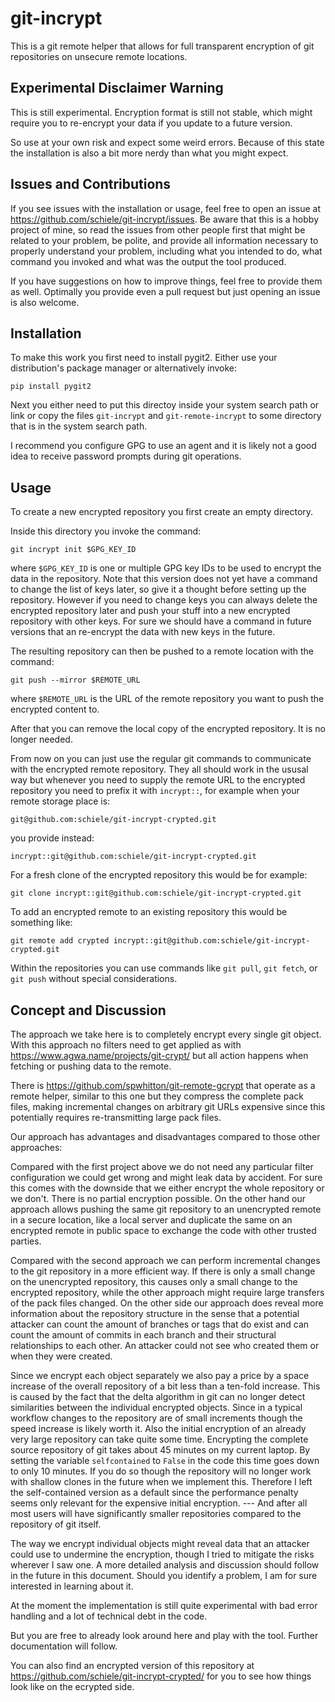 # git-incrypt

This is a git remote helper that allows for full transparent encryption of git
repositories on unsecure remote locations.

## Experimental Disclaimer Warning

This is still experimental. Encryption format is still not stable, which might
require you to re-encrypt your data if you update to a future version.

So use at your own risk and expect some weird errors. Because of this state
the installation is also a bit more nerdy than what you might expect.

## Issues and Contributions

If you see issues with the installation or usage, feel free to open an issue
at https://github.com/schiele/git-incrypt/issues. Be aware that this is a
hobby project of mine, so read the issues from other people first that might
be related to your problem, be polite, and provide all information necessary
to properly understand your problem, including what you intended to do, what
command you invoked and what was the output the tool produced.

If you have suggestions on how to improve things, feel free to provide them as
well. Optimally you provide even a pull request but just opening an issue is
also welcome.

## Installation

To make this work you first need to install pygit2. Either use your
distribution's package manager or alternatively invoke:

```
pip install pygit2
```

Next you either need to put this directoy inside your system search path or
link or copy the files `git-incrypt` and `git-remote-incrypt` to some
directory that is in the system search path.

I recommend you configure GPG to use an agent and it is likely not a good idea
to receive password prompts during git operations.

## Usage

To create a new encrypted repository you first create an empty directory.

Inside this directory you invoke the command:

```
git incrypt init $GPG_KEY_ID
```

where `$GPG_KEY_ID` is one or multiple GPG key IDs to be used to encrypt the
data in the repository. Note that this version does not yet have a command to
change the list of keys later, so give it a thought before setting up the
repository. However if you need to change keys you can always delete the
encrypted repository later and push your stuff into a new encrypted repository
with other keys. For sure we should have a command in future versions that an
re-encrypt the data with new keys in the future.

The resulting repository can then be pushed to a remote location with the
command:

```
git push --mirror $REMOTE_URL
```

where `$REMOTE_URL` is the URL of the remote repository you want to push the
encrypted content to.

After that you can remove the local copy of the encrypted repository. It is no
longer needed.

From now on you can just use the regular git commands to communicate with the
encrypted remote repository. They all should work in the ususal way but
whenever you need to supply the remote URL to the encrypted repository you
need to prefix it with `incrypt::`, for example when your remote storage place
is:

```
git@github.com:schiele/git-incrypt-crypted.git
```

you provide instead:

```
incrypt::git@github.com:schiele/git-incrypt-crypted.git
```

For a fresh clone of the encrypted repository this would be for example:

```
git clone incrypt::git@github.com:schiele/git-incrypt-crypted.git
```

To add an encrypted remote to an existing repository this would be something
like:

```
git remote add crypted incrypt::git@github.com:schiele/git-incrypt-crypted.git
```

Within the repositories you can use commands like `git pull`, `git fetch`, or
`git push` without special considerations.

## Concept and Discussion

The approach we take here is to completely encrypt every single git object.
With this approach no filters need to get applied as with
https://www.agwa.name/projects/git-crypt/ but all action happens when fetching
or pushing data to the remote.

There is https://github.com/spwhitton/git-remote-gcrypt that operate as a
remote helper, similar to this one but they compress the complete pack files,
making incremental changes on arbitrary git URLs expensive since this
potentially requires re-transmitting large pack files.

Our approach has advantages and disadvantages compared to those other
approaches:

Compared with the first project above we do not need any particular filter
configuration we could get wrong and might leak data by accident. For sure
this comes with the downside that we either encrypt the whole repository or we
don't. There is no partial encryption possible. On the other hand our approach
allows pushing the same git repository to an unencrypted remote in a secure
location, like a local server and duplicate the same on an encrypted remote in
public space to exchange the code with other trusted parties.

Compared with the second approach we can perform incremental changes to the
git repository in a more efficient way. If there is only a small change on the
unencrypted repository, this causes only a small change to the encrypted
repository, while the other approach might require large transfers of the pack
files changed. On the other side our approach does reveal more information
about the repository structure in the sense that a potential attacker can
count the amount of branches or tags that do exist and can count the amount of
commits in each branch and their structural relationships to each other. An
attacker could not see who created them or when they were created.

Since we encrypt each object separately we also pay a price by a space
increase of the overall repository of a bit less than a ten-fold increase.
This is caused by the fact that the delta algorithm in git can no longer
detect similarities between the individual encrypted objects. Since in a
typical workflow changes to the repository are of small increments though the
speed increase is likely worth it. Also the initial encryption of an already
very large repository can take quite some time. Encrypting the complete source
repository of git takes about 45 minutes on my current laptop. By setting the
variable `selfcontained` to `False` in the code this time goes down to only 10
minutes. If you do so though the repository will no longer work with shallow
clones in the future when we implement this. Therefore I left the
self-contained version as a default since the performance penalty seems only
relevant for the expensive initial encryption. --- And after all most users
will have significantly smaller repositories compared to the repository of git
itself.

The way we encrypt individual objects might reveal data that an attacker could
use to undermine the encryption, though I tried to mitigate the risks wherever
I saw one. A more detailed analysis and discussion should follow in the future
in this document. Should you identify a problem, I am for sure interested in
learning about it.

At the moment the implementation is still quite experimental with bad error
handling and a lot of technical debt in the code.

But you are free to already look around here and play with the tool. Further
documentation will follow.

You can also find an encrypted version of this repository at
https://github.com/schiele/git-incrypt-crypted/ for you to see how things look
like on the ecrypted side.
